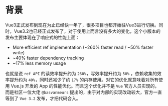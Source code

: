 # 背景

Vue3正式发布到现在为止已经快一年了，很多项目也都开始往Vue3进行切换。同时，Vue3.2也已经正式发布了，对于使用上而言没有多大的变化，这个小版本的发布主要体现在了响应式的性能上面：

- More efficient ref implementation (~260% faster read / ~50% faster write)
- ~40% faster dependency tracking
- ~17% less memory usage

也就是说 `ref API` 的读效率提升约为 `260%`，写效率提升约为 `50%` ，依赖收集的效率提升约为 `40%`，同时还减少了约 `17%` 的内存使用。对它的优化就意味着对所有使用 Vue.js 开发的 App 的性能优化。而且这个优化并不是 `Vue` 官方人员实现的，而是社区一位大佬 `@basvanmeurs` 提出的，由于对内部的实现改动较大，官方一直等到了 `Vue 3.2` 发布，才把代码合入。





